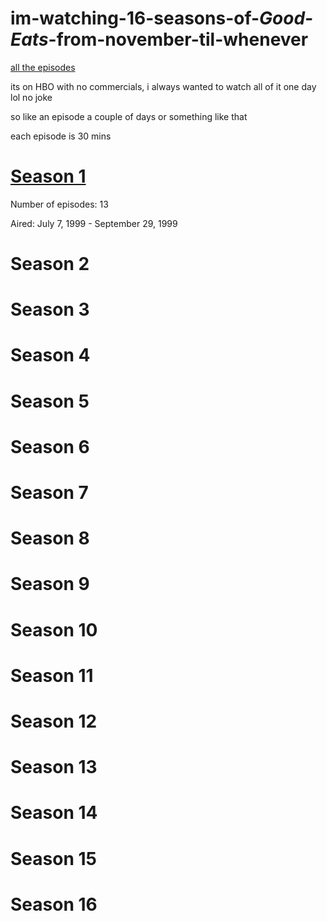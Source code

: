 # im-watching-16-seasons-of-_Good-Eats_-from-november-til-whenever

[all the episodes](https://en.wikipedia.org/wiki/List_of_Good_Eats_episodes)

its on HBO with no commercials, i always wanted to watch all of it one day lol no joke

so like an episode a couple of days or something like that

each episode is 30 mins

# [Season 1](https://en.wikipedia.org/wiki/List_of_Good_Eats_episodes#Season_1_(1999))
Number of episodes: 13

Aired: July 7, 1999	- September 29, 1999


# Season 2

# Season 3

# Season 4

# Season 5

# Season 6

# Season 7

# Season 8

# Season 9

# Season 10

# Season 11

# Season 12

# Season 13

# Season 14

# Season 15

# Season 16
